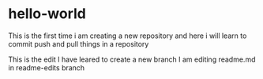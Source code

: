 # hello-world
This is the first time i am creating a new repository and here i will learn to commit push and pull things in a repository

This is the edit I have leared to create a new branch
I am editing readme.md in readme-edits branch
